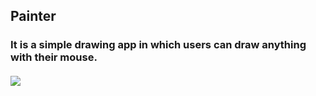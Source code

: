 ## Painter
### It is a simple drawing app in which users can draw anything with their mouse.
#### ![](https://imgur.com/wi3j5W8.jpg)
